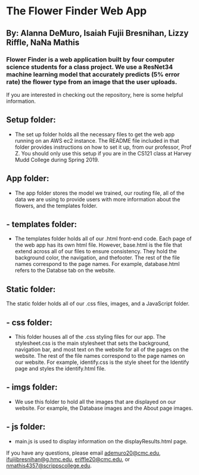 # The Flower Finder Web App
## By: Alanna DeMuro, Isaiah Fujii Bresnihan, Lizzy Riffle, NaNa Mathis

### Flower Finder is a web application built by four computer science students for a class project. We use a ResNet34 machine learning model that accurately predicts (5% error rate) the flower type from an image that the user uploads. 

If you are interested in checking out the repository, here is some helpful information. 

## Setup folder: 
- The set up folder holds all the necessary files to get the web app running on an AWS ec2 instance. The README file included in that folder provides instructions on how to set it up, from our professor, Prof Z. You should only use this setup if you are in the CS121 class at Harvey Mudd College during Spring 2019.

## App folder:
- The app folder stores the model we trained, our routing file, all of the data we are using to provide users with more information about the flowers, and the templates folder. 

## - templates folder: 
- The templates folder holds all of our .html front-end code. Each page of the web app has its own html file. However, base.html is the file that extend across all of our files to ensure consistency. They hold the background color, the navigation, and thefooter. The rest of the file names correspond to the page names. For example, database.html refers to the Databse tab on the website. 
		
## Static folder: 
The static folder holds all of our .css files, images, and a JavaScript folder.
	
## - css folder: 
	
- This folder houses all of the .css styling files for our app. The stylesheet.css is the main stylesheet that sets the background, navigation bar, and most text on the website for all of the pages on the website. The rest of the file names correspond to the page names on our website. For example, identify.css is the style sheet for the Identify page and styles the identify.html file. 
		
## - imgs folder:
- We use this folder to hold all the images that are displayed on our website. For example, the Database images and the About page images. 
		
## - js folder:
- main.js is used to display information on the displayResults.html page. 


If you have any questions, please email ademuro20@cmc.edu, ifujiibresnihan@g.hmc.edu, eriffle20@cmc.edu, or nmathis4357@scrippscollege.edu. 
